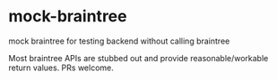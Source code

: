 # mock-braintree
mock braintree for testing backend without calling braintree

Most braintree APIs are stubbed out and provide reasonable/workable return values. PRs welcome.
